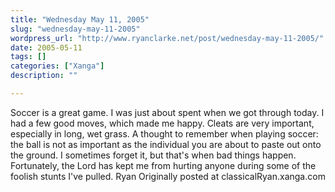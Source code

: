 ```yaml
---
title: "Wednesday May 11, 2005"
slug: "wednesday-may-11-2005"
wordpress_url: "http://www.ryanclarke.net/post/wednesday-may-11-2005/"
date: 2005-05-11
tags: []
categories: ["Xanga"]
description: ""

---
```


Soccer is a great game. I was just about spent when we got through today. I had a few good moves, which made me happy. Cleats are very important, especially in long, wet grass.
 A thought to remember when playing soccer: the ball is not as important as the individual you are about to paste out onto the ground. I sometimes forget it, but that's when bad things happen. Fortunately, the Lord has kept me from hurting anyone during some of the foolish stunts I've pulled.
 Ryan
Originally posted at classicalRyan.xanga.com
